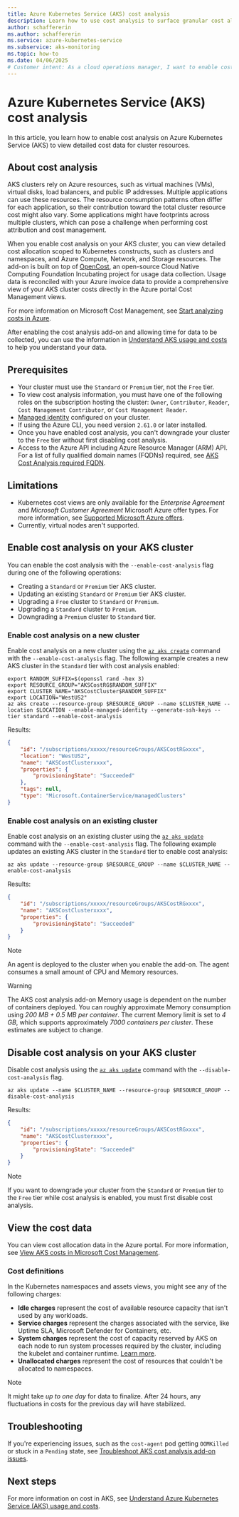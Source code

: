 ```yaml
---
title: Azure Kubernetes Service (AKS) cost analysis
description: Learn how to use cost analysis to surface granular cost allocation data for your Azure Kubernetes Service (AKS) cluster.
author: schaffererin
ms.author: schaffererin
ms.service: azure-kubernetes-service
ms.subservice: aks-monitoring
ms.topic: how-to
ms.date: 04/06/2025
# Customer intent: As a cloud operations manager, I want to enable cost analysis on my AKS cluster so that I can gain detailed insights into resource allocation and optimize my Kubernetes spending effectively.
---
```


# Azure Kubernetes Service (AKS) cost analysis

In this article, you learn how to enable cost analysis on Azure Kubernetes Service (AKS) to view detailed cost data for cluster resources.

## About cost analysis

AKS clusters rely on Azure resources, such as virtual machines (VMs), virtual disks, load balancers, and public IP addresses. Multiple applications can use these resources. The resource consumption patterns often differ for each application, so their contribution toward the total cluster resource cost might also vary. Some applications might have footprints across multiple clusters, which can pose a challenge when performing cost attribution and cost management.

When you enable cost analysis on your AKS cluster, you can view detailed cost allocation scoped to Kubernetes constructs, such as clusters and namespaces, and Azure Compute, Network, and Storage resources. The add-on is built on top of [OpenCost](https://www.opencost.io/), an open-source Cloud Native Computing Foundation Incubating project for usage data collection. Usage data is reconciled with your Azure invoice data to provide a comprehensive view of your AKS cluster costs directly in the Azure portal Cost Management views.

For more information on Microsoft Cost Management, see [Start analyzing costs in Azure](/azure/cost-management-billing/costs/quick-acm-cost-analysis).

After enabling the cost analysis add-on and allowing time for data to be collected, you can use the information in [Understand AKS usage and costs](./understand-aks-costs.md) to help you understand your data.

## Prerequisites

* Your cluster must use the `Standard` or `Premium` tier, not the `Free` tier.
* To view cost analysis information, you must have one of the following roles on the subscription hosting the cluster: `Owner`, `Contributor`, `Reader`, `Cost Management Contributor`, or `Cost Management Reader`.
* [Managed identity](./use-managed-identity.md) configured on your cluster.
* If using the Azure CLI, you need version `2.61.0` or later installed.
* Once you have enabled cost analysis, you can't downgrade your cluster to the `Free` tier without first disabling cost analysis.
* Access to the Azure API including Azure Resource Manager (ARM) API. For a list of fully qualified domain names (FQDNs) required, see [AKS Cost Analysis required FQDN](./outbound-rules-control-egress.md#aks-cost-analysis-add-on).

## Limitations

* Kubernetes cost views are only available for the *Enterprise Agreement* and *Microsoft Customer Agreement* Microsoft Azure offer types. For more information, see [Supported Microsoft Azure offers](/azure/cost-management-billing/costs/understand-cost-mgt-data#supported-microsoft-azure-offers).
* Currently, virtual nodes aren't supported.

## Enable cost analysis on your AKS cluster

You can enable the cost analysis with the `--enable-cost-analysis` flag during one of the following operations:

* Creating a `Standard` or `Premium` tier AKS cluster.
* Updating an existing `Standard` or `Premium` tier AKS cluster.
* Upgrading a `Free` cluster to `Standard` or `Premium`.
* Upgrading a `Standard` cluster to `Premium`.
* Downgrading a `Premium` cluster to `Standard` tier.

### Enable cost analysis on a new cluster

Enable cost analysis on a new cluster using the [`az aks create`][az-aks-create] command with the `--enable-cost-analysis` flag. The following example creates a new AKS cluster in the `Standard` tier with cost analysis enabled:

```text
export RANDOM_SUFFIX=$(openssl rand -hex 3)
export RESOURCE_GROUP="AKSCostRG$RANDOM_SUFFIX"
export CLUSTER_NAME="AKSCostCluster$RANDOM_SUFFIX"
export LOCATION="WestUS2"
az aks create --resource-group $RESOURCE_GROUP --name $CLUSTER_NAME --location $LOCATION --enable-managed-identity --generate-ssh-keys --tier standard --enable-cost-analysis
```

Results: 

```JSON
{
    "id": "/subscriptions/xxxxx/resourceGroups/AKSCostRGxxxx",
    "location": "WestUS2",
    "name": "AKSCostClusterxxxx",
    "properties": {
        "provisioningState": "Succeeded"
    },
    "tags": null,
    "type": "Microsoft.ContainerService/managedClusters"
}
```

### Enable cost analysis on an existing cluster

Enable cost analysis on an existing cluster using the [`az aks update`][az-aks-update] command with the `--enable-cost-analysis` flag. The following example updates an existing AKS cluster in the `Standard` tier to enable cost analysis:

```azurecli-interactive
az aks update --resource-group $RESOURCE_GROUP --name $CLUSTER_NAME --enable-cost-analysis
```

Results: 

<!-- expected_similarity=0.3 -->

```JSON
{
    "id": "/subscriptions/xxxxx/resourceGroups/AKSCostRGxxxx",
    "name": "AKSCostClusterxxxx",
    "properties": {
        "provisioningState": "Succeeded"
    }
}
```

> [!NOTE]
> An agent is deployed to the cluster when you enable the add-on. The agent consumes a small amount of CPU and Memory resources.

> [!WARNING]
> The AKS cost analysis add-on Memory usage is dependent on the number of containers deployed. You can roughly approximate Memory consumption using *200 MB + 0.5 MB per container*. The current Memory limit is set to *4 GB*, which supports approximately *7000 containers per cluster*. These estimates are subject to change.

## Disable cost analysis on your AKS cluster

Disable cost analysis using the [`az aks update`][az-aks-update] command with the `--disable-cost-analysis` flag.

```text
az aks update --name $CLUSTER_NAME --resource-group $RESOURCE_GROUP --disable-cost-analysis
```

Results: 

```JSON
{
    "id": "/subscriptions/xxxxx/resourceGroups/AKSCostRGxxxx",
    "name": "AKSCostClusterxxxx",
    "properties": {
        "provisioningState": "Succeeded"
    }
}
```

> [!NOTE]
> If you want to downgrade your cluster from the `Standard` or `Premium` tier to the `Free` tier while cost analysis is enabled, you must first disable cost analysis.

## View the cost data

You can view cost allocation data in the Azure portal. For more information, see [View AKS costs in Microsoft Cost Management](/azure/cost-management-billing/costs/view-kubernetes-costs).

### Cost definitions

In the Kubernetes namespaces and assets views, you might see any of the following charges:

* **Idle charges** represent the cost of available resource capacity that isn't used by any workloads.
* **Service charges** represent the charges associated with the service, like Uptime SLA, Microsoft Defender for Containers, etc.
* **System charges** represent the cost of capacity reserved by AKS on each node to run system processes required by the cluster, including the kubelet and container runtime. [Learn more](./concepts-clusters-workloads.md#resource-reservations).
* **Unallocated charges** represent the cost of resources that couldn't be allocated to namespaces.

> [!NOTE]
> It might take *up to one day* for data to finalize. After 24 hours, any fluctuations in costs for the previous day will have stabilized.

## Troubleshooting

If you're experiencing issues, such as the `cost-agent` pod getting `OOMKilled` or stuck in a `Pending` state, see [Troubleshoot AKS cost analysis add-on issues](/troubleshoot/azure/azure-kubernetes/aks-cost-analysis-add-on-issues).

## Next steps

For more information on cost in AKS, see [Understand Azure Kubernetes Service (AKS) usage and costs](./understand-aks-costs.md).

<!-- LINKS -->
[az-aks-create]: /cli/azure/aks#az-aks-create
[az-aks-update]: /cli/azure/aks#az-aks-update